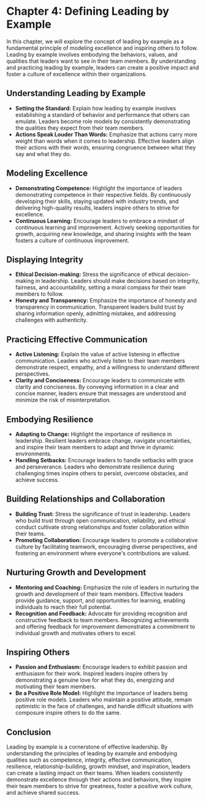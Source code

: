 Chapter 4: Defining Leading by Example
======================================

In this chapter, we will explore the concept of leading by example as a fundamental principle of modeling excellence and inspiring others to follow. Leading by example involves embodying the behaviors, values, and qualities that leaders want to see in their team members. By understanding and practicing leading by example, leaders can create a positive impact and foster a culture of excellence within their organizations.

Understanding Leading by Example
--------------------------------

* **Setting the Standard:** Explain how leading by example involves establishing a standard of behavior and performance that others can emulate. Leaders become role models by consistently demonstrating the qualities they expect from their team members.
* **Actions Speak Louder Than Words:** Emphasize that actions carry more weight than words when it comes to leadership. Effective leaders align their actions with their words, ensuring congruence between what they say and what they do.

Modeling Excellence
-------------------

* **Demonstrating Competence:** Highlight the importance of leaders demonstrating competence in their respective fields. By continuously developing their skills, staying updated with industry trends, and delivering high-quality results, leaders inspire others to strive for excellence.
* **Continuous Learning:** Encourage leaders to embrace a mindset of continuous learning and improvement. Actively seeking opportunities for growth, acquiring new knowledge, and sharing insights with the team fosters a culture of continuous improvement.

Displaying Integrity
--------------------

* **Ethical Decision-making:** Stress the significance of ethical decision-making in leadership. Leaders should make decisions based on integrity, fairness, and accountability, setting a moral compass for their team members to follow.
* **Honesty and Transparency:** Emphasize the importance of honesty and transparency in communication. Transparent leaders build trust by sharing information openly, admitting mistakes, and addressing challenges with authenticity.

Practicing Effective Communication
----------------------------------

* **Active Listening:** Explain the value of active listening in effective communication. Leaders who actively listen to their team members demonstrate respect, empathy, and a willingness to understand different perspectives.
* **Clarity and Conciseness:** Encourage leaders to communicate with clarity and conciseness. By conveying information in a clear and concise manner, leaders ensure that messages are understood and minimize the risk of misinterpretation.

Embodying Resilience
--------------------

* **Adapting to Change:** Highlight the importance of resilience in leadership. Resilient leaders embrace change, navigate uncertainties, and inspire their team members to adapt and thrive in dynamic environments.
* **Handling Setbacks:** Encourage leaders to handle setbacks with grace and perseverance. Leaders who demonstrate resilience during challenging times inspire others to persist, overcome obstacles, and achieve success.

Building Relationships and Collaboration
----------------------------------------

* **Building Trust:** Stress the significance of trust in leadership. Leaders who build trust through open communication, reliability, and ethical conduct cultivate strong relationships and foster collaboration within their teams.
* **Promoting Collaboration:** Encourage leaders to promote a collaborative culture by facilitating teamwork, encouraging diverse perspectives, and fostering an environment where everyone's contributions are valued.

Nurturing Growth and Development
--------------------------------

* **Mentoring and Coaching:** Emphasize the role of leaders in nurturing the growth and development of their team members. Effective leaders provide guidance, support, and opportunities for learning, enabling individuals to reach their full potential.
* **Recognition and Feedback:** Advocate for providing recognition and constructive feedback to team members. Recognizing achievements and offering feedback for improvement demonstrates a commitment to individual growth and motivates others to excel.

Inspiring Others
----------------

* **Passion and Enthusiasm:** Encourage leaders to exhibit passion and enthusiasm for their work. Inspired leaders inspire others by demonstrating a genuine love for what they do, energizing and motivating their team members.
* **Be a Positive Role Model:** Highlight the importance of leaders being positive role models. Leaders who maintain a positive attitude, remain optimistic in the face of challenges, and handle difficult situations with composure inspire others to do the same.

Conclusion
----------

Leading by example is a cornerstone of effective leadership. By understanding the principles of leading by example and embodying qualities such as competence, integrity, effective communication, resilience, relationship-building, growth mindset, and inspiration, leaders can create a lasting impact on their teams. When leaders consistently demonstrate excellence through their actions and behaviors, they inspire their team members to strive for greatness, foster a positive work culture, and achieve shared success.
